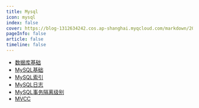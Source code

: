 ```yaml
---
title: Mysql
icon: mysql 
index: false
cover: https://blog-1312634242.cos.ap-shanghai.myqcloud.com/markdown/202305122sdf05406.jpg
pageInfo: false
article: false
timeline: false
---
```

- <HopeIcon icon="page"/> [数据库基础](0database.md)
- <HopeIcon icon="page"/> [MySQL基础](1mysql.md)
- <HopeIcon icon="page"/> [MySQL索引](2mysqlindex.md)
- <HopeIcon icon="page"/> [MySQL日志](3mysqllog.md)
- <HopeIcon icon="page"/> [MySQL事务隔离级别](4mysqlisolation.md)
- <HopeIcon icon="page"/> [MVCC](5mysqlmvcc.md)
